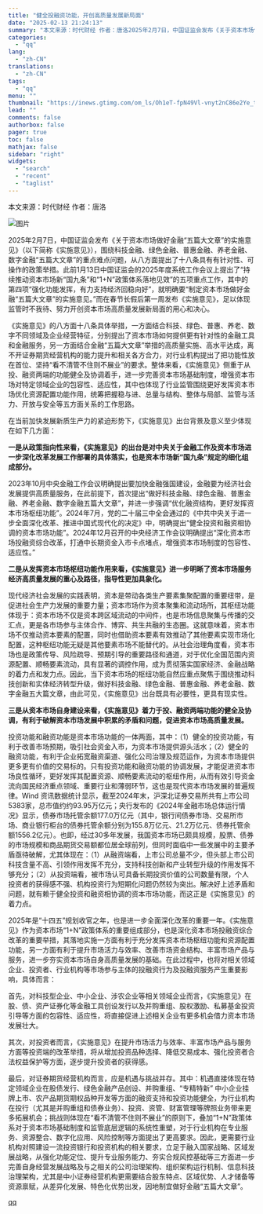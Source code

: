 ```yaml
---
title: "健全投融资功能，开创高质量发展新局面"
date: "2025-02-13 21:24:13"
summary: "本文来源：时代财经 作者：唐洛2025年2月7日，中国证监会发布《关于资本市场做好金融“五篇大文章”..."
categories:
  - "qq"
lang:
  - "zh-CN"
translations:
  - "zh-CN"
tags:
  - "qq"
menu: ""
thumbnail: "https://inews.gtimg.com/om_ls/Oh1eT-fpN49Vl-vnyt2nC86e2Ye_thvzNBGUlPKU4QQD4AA_640360/0"
lead: ""
comments: false
authorbox: false
pager: true
toc: false
mathjax: false
sidebar: "right"
widgets:
  - "search"
  - "recent"
  - "taglist"
---
```


本文来源：时代财经 作者：唐洛

![图片](https://inews.gtimg.com/om_bt/O8KWjV8tysZ4AxmovFbZnVgISSKVSaHz9CMGC31MxVK_UAA/641)

2025年2月7日，中国证监会发布《关于资本市场做好金融“五篇大文章”的实施意见》（以下简称《实施意见》），围绕科技金融、绿色金融、普惠金融、养老金融、数字金融“五篇大文章”的重点难点问题，从八方面提出了十八条具有有针对性、可操作的政策举措。此前1月13日中国证监会的2025年度系统工作会议上提出了“持续推动资本市场新“国九条”和“1+N”政策体系落地见效”的五项重点工作，其中的第四项“强化功能发挥，有力支持经济回稳向好”，就明确要“制定资本市场做好金融“五篇大文章”的实施意见。”而在春节长假后第一周发布《实施意见》，足以体现监管时不我待、努力开创资本市场高质量发展新局面的用心和决心。  


《实施意见》的八方面十八条具体举措，一方面结合科技、绿色、普惠、养老、数字不同领域及企业经营特征，分别提出了资本市场如何提供更有针对性的金融工具和金融服务，另一方面结合金融“五篇大文章”举措的高质量实施、高水平达成，离不开证券期货经营机构的能力提升和相关各方合力，对行业机构提出了把功能性放在首位、坚持“看不清管不住则不展业”的要求。整体来看，《实施意见》侧重于从投、融资两端的功能健全及协调着手，进一步完善资本市场基础制度，增强资本市场对特定领域企业的包容性、适应性，其中也体现了行业监管围绕更好发挥资本市场优化资源配置功能作用，统筹把握稳与进、总量与结构、整体与局部、监管与活力、开放与安全等五方面关系的工作思路。

在当前加快发展新质生产力的紧迫形势下，《实施意见》出台背景及意义至少体现在如下几方面：

**一是从政策指向性来看，《实施意见》的出台是对中央关于金融工作及资本市场进一步深化改革发展工作部署的具体落实，也是资本市场新“国九条”规定的细化组成部分。**

2023年10月中央金融工作会议明确提出要加快金融强国建设，金融要为经济社会发展提供高质量服务，在此前提下，首次提出“做好科技金融、绿色金融、普惠金融、养老金融、数字金融五篇大文章”，并进一步强调“优化融资结构，更好发挥资本市场枢纽功能”。2024年7月，党的二十届三中全会通过的《中共中央关于进一步全面深化改革、推进中国式现代化的决定》中，明确提出“健全投资和融资相协调的资本市场功能”。2024年12月召开的中央经济工作会议明确提出“深化资本市场投融资综合改革，打通中长期资金入市卡点堵点，增强资本市场制度的包容性、适应性。”

**二是从发挥资本市场枢纽功能作用来看，《实施意见》进一步明晰了资本市场服务经济高质量发展的重心及路径，指导性更加具象化。**

现代经济社会发展的实践表明，资本是带动各类生产要素集聚配置的重要纽带，是促进社会生产力发展的重要力量；资本市场作为资本聚集和流动场所，其枢纽功能体现于：资本市场不仅是资本跨区域流动的中间件，也是市场信息聚集与传播的交汇点，更是各市场参与主体合作、博弈、共生共融的生态圈。这就意味着，资本市场不仅推动资本要素的配置，同时也借助资本要素有效推动了其他要素实现市场化配置，这种枢纽功能无疑是其他要素市场不能替代的。从社会治理角度看，资本市场也是政策传导、风险疏导、预期引导的重要路径和通道，对于优化全国范围内资源配置、顺畅要素流动，具有显著的调控作用，成为贯彻落实国家经济、金融战略的着力点和发力点。因此，当下资本市场的枢纽功能自然应重点聚焦于围绕推动科技创新和实体经济转型升级，做好科技金融、绿色金融、普惠金融、养老金融、数字金融五大篇文章，由此可见，《实施意见》出台既具有必要性，更具有现实性。

**三是从资本市场自身建设来看，《实施意见》着力于投、融资两端功能的健全及协调，有利于破解资本市场发展中积累的矛盾和问题，促进资本市场高质量发展。**

投资功能和融资功能是资本市场功能的一体两面，其中：（1）健全的投资功能，有利于改善市场预期，吸引社会资金入市，为资本市场提供源头活水；（2）健全的融资功能，有利于企业拓宽融资渠道、强化公司治理及规范运作，为资本市场提供更多更有价值的交易标的。只有投资功能和融资功能的协调发展，才能促进资本市场良性循环，更好发挥其配置资源、顺畅要素流动的枢纽作用，从而有效引导资金流向国民经济重点领域、重要行业和薄弱环节，这也是现代资本市场发展的普遍规律。Wind 资讯数据统计显示，截至2024年末，沪深北证券交易所共有上市公司5383家，总市值约约93.95万亿元；央行发布的《2024年金融市场总体运行情况》显示，债券市场托管余额177.0万亿元（其中，银行间债券市场、交易所市场、商业银行柜台的债券托管余额分别为155.8万亿元、21.2万亿元、债券托管余额1556.2亿元）。也即，经过30多年发展，我国资本市场已颇具规模，股票、债券的市场规模和商品期货交易额都位居全球前列，但同时面临中一些发展中的主要矛盾亟待破解，尤其体现在：（1）从融资端看，上市公司总量不少，但头部上市公司科技含量不高、引领作用发挥不充分，支持科技创新和产业转型升级的作用发挥不够充分；（2）从投资端看，被市场认可具备长期投资价值的公司数量有限，个人投资者的获得感不强、机构投资行为短期化问题仍然较为突出。解决好上述矛盾和问题，就有赖于健全投资和融资相协调的资本市场功能，而这正是《实施意见》的着力点。

2025年是“十四五”规划收官之年，也是进一步全面深化改革的重要一年。《实施意见》作为资本市场“1+N”政策体系的重要组成部分，也是深化资本市场投融资综合改革的重要举措，其落地实施一方面有利于充分发挥资本市场枢纽功能和资源配置功能，另一方面有利于提升市场活力与效率、改善市场资金结构、丰富市场产品与服务，进一步夯实资本市场自身高质量发展的基础。在此过程中，也将对相关领域企业、投资者、行业机构等市场参与主体的投融资行为及投融资服务产生重要影响，具体而言：

首先，对科技型企业、中小企业、涉农企业等相关领域企业而言，《实施意见》在股、债、资产证券化等金融工具创设发行以及并购重组、股权激励、私募基金投资引导等方面的包容性、适应性，将直接促进上述相关企业有更多机会借力资本市场发展壮大。

其次，对投资者而言，《实施意见》在提升市场活力与效率、丰富市场产品与服务方面等投资端的改革举措，将从增加投资品种选择、降低交易成本、强化投资者合法权益保护等方面，逐步提升投资者的获得感。

最后，对证券期货经营机构而言，应是机遇与挑战并存。其中：机遇直接体现在特定领域企业在股债发行、绿色金融产品创设、并购重组、“专精特新” 中小企业挂牌上市、农产品期货期权品种开发等方面的融资支持和投资功能健全，为行业机构在投行（尤其是并购重组和债券业务）、投资、资管、财富管理等牌照业务带来更多拓展机会；挑战则体现在“看不清管不住则不展业”的原则下，叠加“1+N”政策体系对于资本市场基础制度和监管底层逻辑的系统性重塑，对于行业机构在专业服务、资源整合、数字化应用、风险控制等方面提出了更高要求。因此，更需要行业机构对照建设一流投资银行和投资机构的相关要求，立足于融入国家战略、区域发展战略，从强化功能定位、提升专业服务能力、夯实合规风控基础等三方面进一步完善自身经营发展战略及与之相关的公司治理架构、组织架构运行机制、信息科技治理架构，尤其是中小证券经营机构更需要结合股东特点、区域优势、人才储备等资源禀赋，从差异化发展、特色化优势出发，因地制宜做好金融“五篇大文章”。

[qq](https://new.qq.com/rain/a/20250213A08QAW00)
